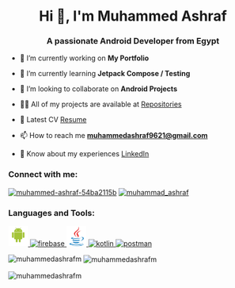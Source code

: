 <h1 align="center">Hi 👋, I'm Muhammed Ashraf</h1>
<h3 align="center">A passionate Android Developer from Egypt</h3>

- 🔭 I’m currently working on **My Portfolio**

- 🌱 I’m currently learning **Jetpack Compose / Testing**

- 👯 I’m looking to collaborate on **Android Projects**

- 👨‍💻 All of my projects are available at [Repositories](https://github.com/MuhammedAshrafM?tab=repositories)

- 📝 Latest CV [Resume](https://drive.google.com/drive/folders/1VYKrL3ZleYejbAWDfZwJBIpZeW_Il0ds?usp=sharing)

- 📫 How to reach me **muhammedashraf9621@gmail.com**

- 📄 Know about my experiences [LinkedIn](https://www.linkedin.com/in/muhammed-ashraf-54ba2115b/)

<h3 align="left">Connect with me:</h3>
<p align="left">
<a href="https://linkedin.com/in/muhammed-ashraf-54ba2115b" target="blank"><img align="center" src="https://raw.githubusercontent.com/rahuldkjain/github-profile-readme-generator/master/src/images/icons/Social/linked-in-alt.svg" alt="muhammed-ashraf-54ba2115b" height="30" width="40" /></a>
<a href="https://www.leetcode.com/muhammad_ashraf" target="blank"><img align="center" src="https://raw.githubusercontent.com/rahuldkjain/github-profile-readme-generator/master/src/images/icons/Social/leet-code.svg" alt="muhammad_ashraf" height="30" width="40" /></a>
</p>

<h3 align="left">Languages and Tools:</h3>
<p align="left"> <a href="https://developer.android.com" target="_blank" rel="noreferrer"> <img src="https://raw.githubusercontent.com/devicons/devicon/master/icons/android/android-original-wordmark.svg" alt="android" width="40" height="40"/> </a> <a href="https://firebase.google.com/" target="_blank" rel="noreferrer"> <img src="https://www.vectorlogo.zone/logos/firebase/firebase-icon.svg" alt="firebase" width="40" height="40"/> </a> <a href="https://www.java.com" target="_blank" rel="noreferrer"> <img src="https://raw.githubusercontent.com/devicons/devicon/master/icons/java/java-original.svg" alt="java" width="40" height="40"/> </a> <a href="https://kotlinlang.org" target="_blank" rel="noreferrer"> <img src="https://www.vectorlogo.zone/logos/kotlinlang/kotlinlang-icon.svg" alt="kotlin" width="40" height="40"/> </a> <a href="https://postman.com" target="_blank" rel="noreferrer"> <img src="https://www.vectorlogo.zone/logos/getpostman/getpostman-icon.svg" alt="postman" width="40" height="40"/> </a> </p>

<p><img align="left" src="https://github-readme-stats.vercel.app/api/top-langs?username=muhammedashrafm&show_icons=true&locale=en&layout=compact" alt="muhammedashrafm" /></p>

<p>&nbsp;<img align="center" src="https://github-readme-stats.vercel.app/api?username=muhammedashrafm&show_icons=true&locale=en" alt="muhammedashrafm" /></p>

<p><img align="center" src="https://github-readme-streak-stats.herokuapp.com/?user=muhammedashrafm&" alt="muhammedashrafm" /></p>
